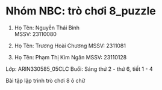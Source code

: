 # Nhóm NBC: trò chơi 8_puzzle

1.  Họ Tên: Nguyễn Thái Bình              
    MSSV:   23110080

2.  Họ Tên: Trương Hoài Chương
    MSSV:   2311081

3.  Họ Tên: Phạm Thị Kim Ngân
    MSSV:   23110128

Lớp: ARIN330585_05CLC
Buổi: Sáng thứ 2 - thứ 6, tiết 1 - 4

Bài tập lập trình trò chơi 8 ô chữ